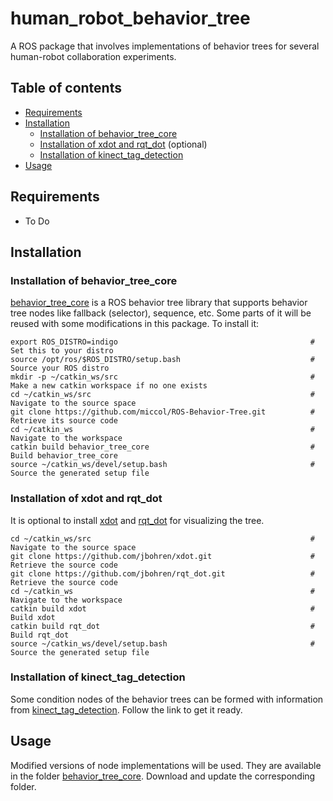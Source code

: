 # human_robot_behavior_tree
A ROS package that involves implementations of behavior trees for several human-robot collaboration experiments.

## Table of contents
- [Requirements](#requirements)
- [Installation](#installation)
  - [Installation of behavior_tree_core](#installation-of-behavior_tree_core)
  - [Installation of xdot and rqt_dot](#installation-of-xdot-and-rqt_dot) (optional)
  - [Installation of kinect_tag_detection](#installation-of-kinect_tag_detection)
- [Usage](#usage)

## Requirements
* To Do

## Installation
### Installation of behavior_tree_core
[behavior_tree_core](https://github.com/miccol/ROS-Behavior-Tree) is a ROS behavior tree library that supports behavior tree nodes like fallback (selector), sequence, etc. Some parts of it will be reused with some modifications in this package. To install it:
```
export ROS_DISTRO=indigo                                           # Set this to your distro
source /opt/ros/$ROS_DISTRO/setup.bash                             # Source your ROS distro 
mkdir -p ~/catkin_ws/src                                           # Make a new catkin workspace if no one exists
cd ~/catkin_ws/src                                                 # Navigate to the source space
git clone https://github.com/miccol/ROS-Behavior-Tree.git          # Retrieve its source code
cd ~/catkin_ws                                                     # Navigate to the workspace
catkin build behavior_tree_core                                    # Build behavior_tree_core
source ~/catkin_ws/devel/setup.bash                                # Source the generated setup file
```

### Installation of xdot and rqt_dot
It is optional to install [xdot](https://github.com/jbohren/xdot) and [rqt_dot](https://github.com/jbohren/rqt_dot) for visualizing the tree.
```
cd ~/catkin_ws/src                                                 # Navigate to the source space
git clone https://github.com/jbohren/xdot.git                      # Retrieve the source code
git clone https://github.com/jbohren/rqt_dot.git                   # Retrieve the source code
cd ~/catkin_ws                                                     # Navigate to the workspace
catkin build xdot                                                  # Build xdot
catkin build rqt_dot                                               # Build rqt_dot
source ~/catkin_ws/devel/setup.bash                                # Source the generated setup file
```

### Installation of kinect_tag_detection
Some condition nodes of the behavior trees can be formed with information from [kinect_tag_detection](https://github.com/Zhengro/kinect_tag_detection). Follow the link to get it ready.

## Usage
Modified versions of node implementations will be used. They are available in the folder [behavior_tree_core](). Download and update the corresponding folder. 







